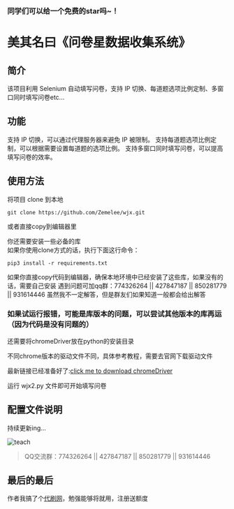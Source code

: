 ### 同学们可以给一个免费的star吗~！
# 美其名曰《问卷星数据收集系统》


## 简介
该项目利用 Selenium 自动填写问卷，支持 IP 切换、每道题选项比例定制、多窗口同时填写问卷etc...

## 功能
支持 IP 切换，可以通过代理服务器来避免 IP 被限制。
支持每道题选项比例定制，可以根据需要设置每道题的选项比例。
支持多窗口同时填写问卷，可以提高填写问卷的效率。

## 使用方法
将项目 clone 到本地  

`git clone https://github.com/Zemelee/wjx.git` 

或者直接copy到编辑器里

你还需要安装一些必备的库  
如果你使用clone方式的话，执行下面这行命令：

`pip3 install -r requirements.txt`  

如果你直接copy代码到编辑器，确保本地环境中已经安装了这些库，如果没有的话，需要自己安装
遇到问题可加qq群：774326264 || 427847187 || 850281779 || 931614446  虽然我不一定解答，但是群友们如果知道一般都会给出解答
### 如果试运行报错，可能是库版本的问题，可以尝试其他版本的库再运（因为代码是没有问题的）

还需要将chromeDriver放在python的安装目录  

不同chrome版本的驱动文件不同，具体参考教程，需要去官网下载驱动文件  

最新链接已经准备好了:[click me to download chromeDriver](https://googlechromelabs.github.io/chrome-for-testing/)  


运行 wjx2.py 文件即可开始填写问卷  

## 配置文件说明
持续更新ing...

![teach](http://m.qpic.cn/psc?/V532vign3NjkvZ35dIQx2uX3fa3aVAL4/ruAMsa53pVQWN7FLK88i5lSfTSQ6OF08BFA*M9LlwqQ3sgiX11ixWCwmBPJ6thBQwTupLBdc7M.vWJglrkJH5zoCMc6LTr4BwpudP.kNd*0!/b&bo=QAbcAgAAAAABB7g!&rf=viewer_4 "看我看我！！！！")

> QQ交流群：774326264 || 427847187 || 850281779 || 931614446


## 最后的最后
作者我搞了个[代刷网](http://sugarblack.top)，勉强能够将就用，注册送额度
